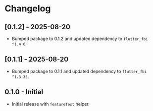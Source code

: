 
# Changelog

## [0.1.2] - 2025-08-20

- Bumped package to 0.1.2 and updated dependency to `flutter_fbi ^1.4.0`.

## [0.1.1] - 2025-08-20

- Bumped package to 0.1.1 and updated dependency to `flutter_fbi ^1.3.35`.

## 0.1.0 - Initial

- Initial release with `featureTest` helper.

